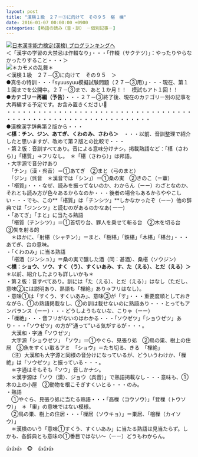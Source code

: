 ```yaml
---
layout: post
title: "漢検１級　２７－③に向けて　その９５　椹　樔"
date: 2016-01-07 00:00:00 +0900
categories: [熟語の読み（音・訓）　－個別記事－]
---
```


[![](/syuusyuu9701/assets/images/漢検１級-２７－③に向けて-その９５-椹-樔-br_c_3028_1.gif)](http://blog.with2.net/link.php?1659096:3028 "日本漢字能力検定(漢検) ブログランキングへ")[日本漢字能力検定(漢検) ブログランキングへ](http://blog.with2.net/link.php?1659096:3028)  
＜「漢字の学習の大禁忌は作輟なり」・・・「作輟（サクテツ）」：やったりやらなかったりすること・・・＞  
![](/syuusyuu9701/assets/images/漢検１級-２７－③に向けて-その９５-椹-樔-ebcc95635cdaf63c5ed97931efdf36c6.jpg)＊カモメの乱舞＊  
＜漢検１級　２７－③に向けて　その９５　＞  
●真冬の特訓・・・「syuusyuu模擬試験問題（２７ー③用）」・・・現在、第１１回までを公開中。２７－③まで、あと１か月！！　模試もアト１回！！  
**●カテゴリー再編（予告）**・・・２７－③終了後、現在のカテゴリー別の記事を大再編する予定です。お含み置きください👋  
・・・・・・・・・・・・・・・・・・・・・・・・・・・・・・・・・・・・・・・・・・・・・・・・・・・・・・・・・・・・・・・・  
●漢検漢字辞典第２版から・・・  
**＜椹：チン、ジン、あてぎ、くわのみ、さわら＞**　・・・以前、音訓整理で紹介したと思いますが、改めて第２版との比較で・・・  
・第２版：音訓すべてあり。音による意味分けナシ。掲載熟語など：「椹（さわら）」「椹質」→フリなし。　＊「椹（さわら）」は邦語。  
・大字源で音分けあり  
　「チン」（漢・呉音）＝①あてぎ　②まと（弓のまと）  
　「ジン」（呉音　＊漢音では「シン」）＝①桑の実　②きのこ（＝蕈）  
・「椹質」・・・なぜ、読みを振ってないのか、わからん（ーー）わざとなのか、それとも読み方が色々あるからなのか・・・後者の場合もあるからややこしい・・・でも、この**「椹質」は「チンシツ」**しかなかったぞ（ーー）他の辞典では「ジンシツ」と読むのがあるのかなあ( 一一)  
・「あてぎ」「まと」に当たる熟語　  
　「椹質（チンシツ）」＝①首切り台、罪人を乗せて斬る台　②木を切る台　③矢を射る的  
　＊ほかに、「射椹（シャチン）」＝まと、「樹椹」「鉄椹」「木椹」「椹台」・・・あてぎ、台の意味。  
・「くわのみ」に当る熟語  
　「椹酒（ジンシュ）」＝桑の実で醸した酒（同：甚酒）、桑椹（ソウジン）  
**＜樔：ショウ、ソウ、すく（う）、すくいあみ、す、た（える）、とだ（える）＞**　＊以前、紹介したよりも詳しいかも＊  
・第２版：音すべてあり。訓には「た（える）、とだ（える）」はなし（ただし、意味②には説明あり、熟語も「樔絶」あり→フリはなし）。  
・意味①は「すくう、すくいあみ」、意味③が「す」・・・重要度順としておきながら、①の熟語掲載なし、②の訓は載せないのに熟語あり・・・とってもアンバランス（ーー）・・・どうしようもないな、こりゃ（ーー）  
・「樔絶」・・・音フリがないのはわかる・・・「ソウゼツ」「ショウゼツ」あり・・・「ソウゼツ」の方が“通って”いる気がするが・・・。  
　大漢和・字通「ソウゼツ」  
　大字源「ショウゼツ」　「ソウ」＝①やぐら、見張り処　②鳥の巣、樹上の住居　③魚をすくい取るアミ　「ショウ」＝たち切る、きる　「樔絶」  
　（注）大漢和も大字源と同様の音分けになっているが、どういうわけか、「樔絶」は「ソウゼツ」と振っている・・・。  
　＊字通はそもそも「ソウ」音しかナシ。  
　＊漢字源は「ソウ（漢）、ジョウ（呉音）」で熟語掲載なし・・・意味も、①木の上の小屋　②動物を根こそぎすくいとる・・・のみ。  
・熟語  
　①やぐら、見張り処に当たる熟語・・・「高樔（コウソウ）」「登樔（トウソウ）」　＊「巣」の意味ではない模様。  
　②鳥の巣、樹上の住居・・・「樔居（ソウキョ）」＝巣居、「檜樔（カイソウ）」  
　＊漢検のいう「意味①すくう、すくいあみ」に当たる熟語は見当たらず。しかも、各辞典とも意味の①番目ではない～（ーー）どうもわからん。  
  
👍👍👍　🐵　👍👍👍  
  
  
  
　　